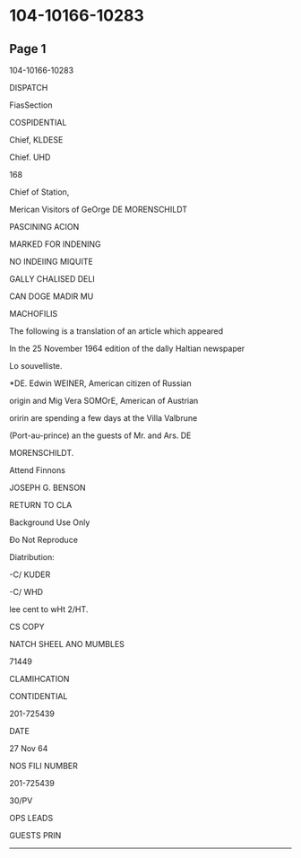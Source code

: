 # 104-10166-10283

## Page 1

104-10166-10283

DISPATCH

FiasSection

COSPIDENTIAL

Chief, KLDESE

Chief. UHD

168

Chief of Station,

Merican Visitors of GeOrge DE MORENSCHILDT

PASCINING ACION

MARKED FOR INDENING

NO INDEIING MIQUITE

GALLY CHALISED DELI

CAN DOGE MADIR MU

MACHOFILIS

The following is a translation of an article which appeared

In the 25 November 1964 edition of the dally Haltian newspaper

Lo souvelliste.

*DE. Edwin WEINER, American citizen of Russian

origin and Mig Vera SOMOrE, American of Austrian

oririn are spending a few days at the Villa Valbrune

(Port-au-prince) an the guests of Mr. and Ars. DE

MORENSCHILDT.

Attend Finnons

JOSEPH G. BENSON

RETURN TO CLA

Background Use Only

Đo Not Reproduce

Diatribution:

-C/ KUDER

-C/ WHD

lee cent to wHt 2/HT.

CS COPY

NATCH SHEEL ANO MUMBLES

71449

CLAMIHCATION

CONTIDENTIAL

201-725439

DATE

27 Nov 64

NOS FILI NUMBER

201-725439

30/PV

OPS LEADS

GUESTS PRIN

---

